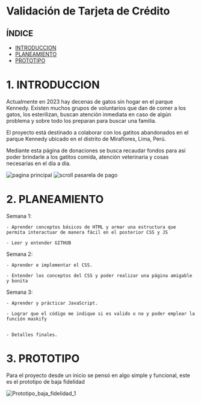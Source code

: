 
# Validación de Tarjeta de Crédito


## ÍNDICE

- [INTRODUCCION](#introduccion)
- [PLANEAMIENTO](#PLANEAMIENTO)
- [PROTOTIPO](#nombre-de-la-sección-3)


# 1. INTRODUCCION
Actualmente en 2023 hay decenas de gatos sin hogar en el parque Kennedy. Existen muchos grupos de voluntarios que dan de comer a los gatos, los esterilizan, buscan atención inmediata en caso de algún problema y sobre todo los preparan para buscar una familia. 

El proyecto está destinado a colaborar con los gatitos abandonados en el parque Kennedy ubicado en el distrito de Miraflores, Lima, Perú.

Mediante esta página de donaciones se busca recaudar fondos para así poder brindarle a los gatitos comida, atención veterinaria y cosas necesarias en el día a día.

![pagina principal](https://user-images.githubusercontent.com/40776002/229833747-b37017c2-4451-4250-9c81-7ee50d937499.PNG)
![scroll pasarela de pago](https://user-images.githubusercontent.com/40776002/229833723-f22fe1bb-a4fd-4c86-b85a-88fc57ea5eaf.PNG)



# 2. PLANEAMIENTO

  Semana 1:

    - Aprender conceptos básicos de HTML y armar una estructura que permita interactuar de manera fácil en el posterior CSS y JS

    - Leer y entender GITHUB


Semana 2:

    - Aprender e implementar el CSS.  

    - Entender los conceptos del CSS y poder realizar una página amigable y bonita


Semana 3:

    - Aprender y prácticar JavaScript.

    - Lograr que el código me indique si es valido o no y poder emplear la función maskify 


    - Detalles finales.



# 3. PROTOTIPO

Para el proyecto desde un inicio se pensó en algo simple y funcional, este es el prototipo de baja fidelidad 

![Prototipo_baja_fidelidad_1](https://user-images.githubusercontent.com/40776002/229833698-f4b7ed6b-ef28-49ca-ae9c-688d0daf6db1.jpg)







